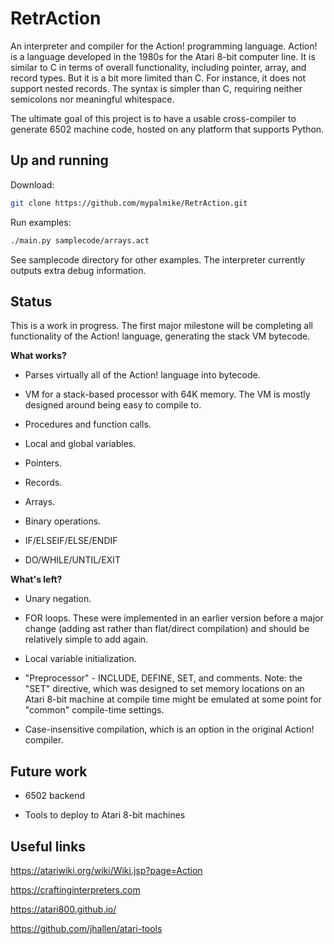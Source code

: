 # RetrAction

An interpreter and compiler for the Action! programming language. Action! is a language developed in the 1980s for the Atari 8-bit computer line. It is similar to C in terms of overall functionality, including pointer, array, and record types. But it is a bit more limited than C. For instance, it does not support nested records. The syntax is simpler than C, requiring neither semicolons nor meaningful whitespace.

The ultimate goal of this project is to have a usable cross-compiler to generate 6502 machine code, hosted on any platform that supports Python.

## Up and running

Download:

```bash
git clone https://github.com/mypalmike/RetrAction.git
```

Run examples:

```bash
./main.py samplecode/arrays.act
```

See samplecode directory for other examples. The interpreter currently outputs extra debug information.

## Status

This is a work in progress. The first major milestone will be completing all functionality of the Action! language, generating the stack VM bytecode.

**What works?**

- Parses virtually all of the Action! language into bytecode.

- VM for a stack-based processor with 64K memory. The VM is mostly designed around being easy to compile to.

- Procedures and function calls.

- Local and global variables.

- Pointers.

- Records.

- Arrays.

- Binary operations.

- IF/ELSEIF/ELSE/ENDIF

- DO/WHILE/UNTIL/EXIT

**What's left?**

- Unary negation.

- FOR loops. These were implemented in an earlier version before a major change (adding ast rather than flat/direct compilation) and should be relatively simple to add again.

- Local variable initialization.

- "Preprocessor" - INCLUDE, DEFINE, SET, and comments. Note: the "SET" directive, which was designed to set memory locations on an Atari 8-bit machine at compile time might be emulated at some point for "common" compile-time settings.

- Case-insensitive compilation, which is an option in the original Action! compiler.

## Future work

- 6502 backend

- Tools to deploy to Atari 8-bit machines

## Useful links

https://atariwiki.org/wiki/Wiki.jsp?page=Action

https://craftinginterpreters.com

https://atari800.github.io/

https://github.com/jhallen/atari-tools
